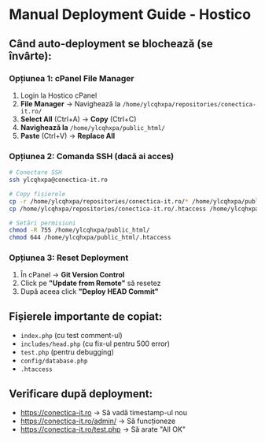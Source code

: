 # Manual Deployment Guide - Hostico

## Când auto-deployment se blochează (se învârte):

### Opțiunea 1: cPanel File Manager
1. Login la Hostico cPanel
2. **File Manager** → Navighează la `/home/ylcqhxpa/repositories/conectica-it.ro/`
3. **Select All** (Ctrl+A) → **Copy** (Ctrl+C)
4. **Navighează la** `/home/ylcqhxpa/public_html/`
5. **Paste** (Ctrl+V) → **Replace All**

### Opțiunea 2: Comanda SSH (dacă ai acces)
```bash
# Conectare SSH
ssh ylcqhxpa@conectica-it.ro

# Copy fișierele
cp -r /home/ylcqhxpa/repositories/conectica-it.ro/* /home/ylcqhxpa/public_html/
cp /home/ylcqhxpa/repositories/conectica-it.ro/.htaccess /home/ylcqhxpa/public_html/

# Setări permisiuni
chmod -R 755 /home/ylcqhxpa/public_html/
chmod 644 /home/ylcqhxpa/public_html/.htaccess
```

### Opțiunea 3: Reset Deployment
1. În cPanel → **Git Version Control**
2. Click pe **"Update from Remote"** să resetez
3. După aceea click **"Deploy HEAD Commit"**

## Fișierele importante de copiat:
- `index.php` (cu test comment-ul)
- `includes/head.php` (cu fix-ul pentru 500 error)  
- `test.php` (pentru debugging)
- `config/database.php`
- `.htaccess`

## Verificare după deployment:
- https://conectica-it.ro → Să vadă timestamp-ul nou
- https://conectica-it.ro/admin/ → Să funcționeze
- https://conectica-it.ro/test.php → Să arate "All OK"
